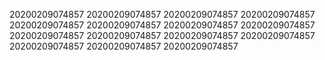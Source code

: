 20200209074857
20200209074857
20200209074857
20200209074857
20200209074857
20200209074857
20200209074857
20200209074857
20200209074857
20200209074857
20200209074857
20200209074857
20200209074857
20200209074857
20200209074857
